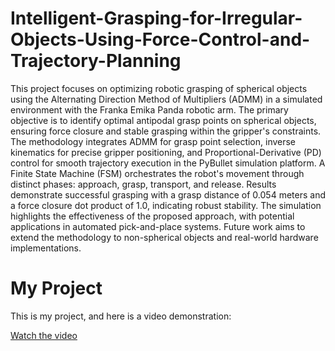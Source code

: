 # Intelligent-Grasping-for-Irregular-Objects-Using-Force-Control-and-Trajectory-Planning
This project focuses on optimizing robotic grasping of spherical objects using the Alternating Direction Method of Multipliers (ADMM) in a simulated environment with the Franka Emika Panda robotic arm. 
The primary objective is to identify optimal antipodal grasp points on spherical objects, ensuring force closure and stable grasping within the gripper's constraints. 
The methodology integrates ADMM for grasp point selection, inverse kinematics for precise gripper positioning, and Proportional-Derivative (PD) control for smooth trajectory execution in the PyBullet simulation platform. 
A Finite State Machine (FSM) orchestrates the robot's movement through distinct phases: approach, grasp, transport, and release. 
Results demonstrate successful grasping with a grasp distance of 0.054 meters and a force closure dot product of 1.0, indicating robust stability. 
The simulation highlights the effectiveness of the proposed approach, with potential applications in automated pick-and-place systems. 
Future work aims to extend the methodology to non-spherical objects and real-world hardware implementations.				 

# My Project

This is my project, and here is a video demonstration:

[Watch the video](https://github.com/Bhavyakruthi/Intelligent-Grasping-for-Irregular-Objects-Using-Force-Control-and-Trajectory-Planning/blob/main/video.mp4)
